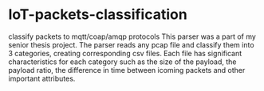 # IoT-packets-classification
classify packets to mqtt/coap/amqp protocols
This parser was a part of my senior thesis project.
The parser reads any pcap file and classify them into 3 categories, creating corresponding csv files.
Each file has significant characteristics for each category such as the size of the payload, the payload ratio, the difference in time between icoming packets and other important attributes.
